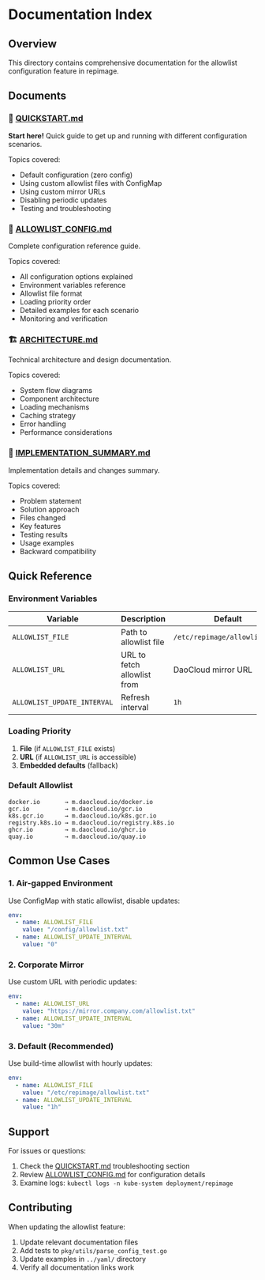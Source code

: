 # Documentation Index

## Overview

This directory contains comprehensive documentation for the allowlist configuration feature in repimage.

## Documents

### 🚀 [QUICKSTART.md](QUICKSTART.md)
**Start here!** Quick guide to get up and running with different configuration scenarios.

Topics covered:
- Default configuration (zero config)
- Using custom allowlist files with ConfigMap
- Using custom mirror URLs
- Disabling periodic updates
- Testing and troubleshooting

### 📖 [ALLOWLIST_CONFIG.md](ALLOWLIST_CONFIG.md)
Complete configuration reference guide.

Topics covered:
- All configuration options explained
- Environment variables reference
- Allowlist file format
- Loading priority order
- Detailed examples for each scenario
- Monitoring and verification

### 🏗️ [ARCHITECTURE.md](ARCHITECTURE.md)
Technical architecture and design documentation.

Topics covered:
- System flow diagrams
- Component architecture
- Loading mechanisms
- Caching strategy
- Error handling
- Performance considerations

### 📝 [IMPLEMENTATION_SUMMARY.md](IMPLEMENTATION_SUMMARY.md)
Implementation details and changes summary.

Topics covered:
- Problem statement
- Solution approach
- Files changed
- Key features
- Testing results
- Usage examples
- Backward compatibility

## Quick Reference

### Environment Variables

| Variable | Description | Default |
|----------|-------------|---------|
| `ALLOWLIST_FILE` | Path to allowlist file | `/etc/repimage/allowlist.txt` |
| `ALLOWLIST_URL` | URL to fetch allowlist from | DaoCloud mirror URL |
| `ALLOWLIST_UPDATE_INTERVAL` | Refresh interval | `1h` |

### Loading Priority

1. **File** (if `ALLOWLIST_FILE` exists)
2. **URL** (if `ALLOWLIST_URL` is accessible)
3. **Embedded defaults** (fallback)

### Default Allowlist

```
docker.io       → m.daocloud.io/docker.io
gcr.io          → m.daocloud.io/gcr.io
k8s.gcr.io      → m.daocloud.io/k8s.gcr.io
registry.k8s.io → m.daocloud.io/registry.k8s.io
ghcr.io         → m.daocloud.io/ghcr.io
quay.io         → m.daocloud.io/quay.io
```

## Common Use Cases

### 1. Air-gapped Environment
Use ConfigMap with static allowlist, disable updates:
```yaml
env:
  - name: ALLOWLIST_FILE
    value: "/config/allowlist.txt"
  - name: ALLOWLIST_UPDATE_INTERVAL
    value: "0"
```

### 2. Corporate Mirror
Use custom URL with periodic updates:
```yaml
env:
  - name: ALLOWLIST_URL
    value: "https://mirror.company.com/allowlist.txt"
  - name: ALLOWLIST_UPDATE_INTERVAL
    value: "30m"
```

### 3. Default (Recommended)
Use build-time allowlist with hourly updates:
```yaml
env:
  - name: ALLOWLIST_FILE
    value: "/etc/repimage/allowlist.txt"
  - name: ALLOWLIST_UPDATE_INTERVAL
    value: "1h"
```

## Support

For issues or questions:
1. Check the [QUICKSTART.md](QUICKSTART.md) troubleshooting section
2. Review [ALLOWLIST_CONFIG.md](ALLOWLIST_CONFIG.md) for configuration details
3. Examine logs: `kubectl logs -n kube-system deployment/repimage`

## Contributing

When updating the allowlist feature:
1. Update relevant documentation files
2. Add tests to `pkg/utils/parse_config_test.go`
3. Update examples in `../yaml/` directory
4. Verify all documentation links work
